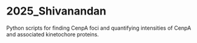 # 2025_Shivanandan
Python scripts for finding CenpA foci and quantifying intensities of CenpA and associated kinetochore proteins.
